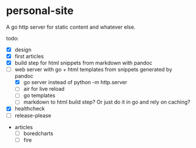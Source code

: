 # personal-site

A go http server for static content and whatever else.

todo:

- [x] design
- [x] first articles
- [x] build step for html snippets from markdown with pandoc
- [ ] web server with go + html templates from snippets generated by pandoc
  - [x] go server instead of python -m http.server
  - [ ] air for live reload
  - [ ] go templates
  - [ ] markdown to html build step? Or just do it in go and rely on caching?
- [x] healthcheck
- [ ] release-please
- articles
  - [ ] boredcharts
  - [ ] fire
